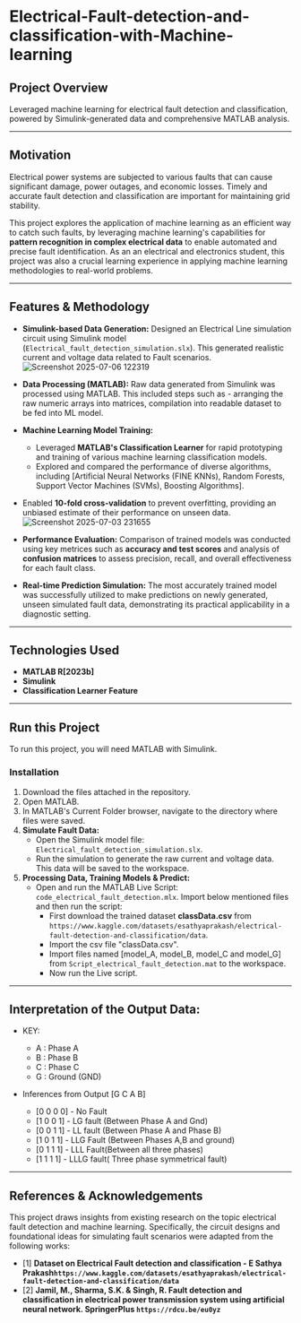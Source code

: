 # Electrical-Fault-detection-and-classification-with-Machine-learning

## Project Overview
Leveraged machine learning for electrical fault detection and classification, powered by Simulink-generated data and comprehensive MATLAB analysis.

---

## Motivation

Electrical power systems are subjected to various faults that can cause significant damage, power outages, and economic losses. Timely and accurate fault detection and classification are important for maintaining grid stability. 

This project explores the application of machine learning as an efficient way to catch such faults, by leveraging machine learning's capabilities for **pattern recognition in complex electrical data** to enable automated and precise fault identification. As an an electrical and electronics student, this project was also a crucial learning experience in applying machine learning methodologies to real-world problems.

---

## Features & Methodology

* **Simulink-based Data Generation:** Designed an Electrical Line simulation circuit using Simulink model (`Electrical_fault_detection_simulation.slx`). This generated realistic current and voltage data related to Fault scenarios.
![Screenshot 2025-07-06 122319](https://github.com/user-attachments/assets/e95520ae-0ab4-47d8-a133-daf209b9b92f)

* **Data Processing (MATLAB):** Raw data generated from Simulink was processed using MATLAB. This included steps such as - arranging the raw numeric arrays into matrices, compilation into readable dataset to be fed into ML model.
* **Machine Learning Model Training:**
    * Leveraged **MATLAB's Classification Learner** for rapid prototyping and training of various machine learning classification models.
    * Explored and compared the performance of diverse algorithms, including [Artificial Neural Networks (FINE KNNs), Random Forests, Support Vector Machines (SVMs), Boosting Algorithms].
* Enabled **10-fold cross-validation** to prevent overfitting, providing an unbiased estimate of their performance on unseen data.
![Screenshot 2025-07-03 231655](https://github.com/user-attachments/assets/c5bbdc43-a257-4a90-8d68-c77a9fa9e134)

* **Performance Evaluation:** Comparison of trained models was conducted using key metrices such as **accuracy and test scores** and analysis of **confusion matrices** to assess precision, recall, and overall effectiveness for each fault class.
* **Real-time Prediction Simulation:** The most accurately trained model was successfully utilized to make predictions on newly generated, unseen simulated fault data, demonstrating its practical applicability in a diagnostic setting.

---

## Technologies Used

* **MATLAB R[2023b]**
* **Simulink**
* **Classification Learner Feature**

---

## Run this Project

To run this project, you will need MATLAB with Simulink.

### Installation

1. Download the files attached in the repository.
2.  Open MATLAB.
3.  In MATLAB's Current Folder browser, navigate to the directory where files were saved.
4.  **Simulate Fault Data:**
    * Open the Simulink model file: `Electrical_fault_detection_simulation.slx`.
    * Run the simulation to generate the raw current and voltage data. This data will be saved to the workspace.
4.  **Processing Data, Training Models & Predict:**
    * Open and run the MATLAB Live Script: `code_electrical_fault_detection.mlx`. Import below mentioned files and then run the script:
        * First download the trained dataset **classData.csv** from `https://www.kaggle.com/datasets/esathyaprakash/electrical-fault-detection-and-classification/data`.
        * Import the csv file "classData.csv".
        * Import files named [model_A, model_B, model_C and model_G] from `Script_electrical_fault_detection.mat` to the workspace.
        * Now run the Live script. 

---
## Interpretation of the Output Data:
* KEY:
   - A : Phase A
   - B : Phase B
   - C : Phase C
   - G : Ground (GND)
     
* Inferences from Output [G C A B]
   - [0 0 0 0] - No Fault
   - [1 0 0 1] - LG fault (Between Phase A and Gnd)
   - [0 0 1 1] - LL fault (Between Phase A and Phase B)
   - [1 0 1 1] - LLG Fault (Between Phases A,B and ground)
   - [0 1 1 1] - LLL Fault(Between all three phases)
   - [1 1 1 1] - LLLG fault( Three phase symmetrical fault)
---


## References & Acknowledgements

This project draws insights from existing research on the topic electrical fault detection and machine learning. Specifically, the circuit designs and foundational ideas for simulating fault scenarios were adapted from the following works:

* [1] **Dataset on Electrical Fault detection and classification - E Sathya Prakash`https://www.kaggle.com/datasets/esathyaprakash/electrical-fault-detection-and-classification/data`**
* [2] **Jamil, M., Sharma, S.K. & Singh, R. Fault detection and classification in electrical power transmission system using artificial neural network. SpringerPlus `https://rdcu.be/eu0yz`**

